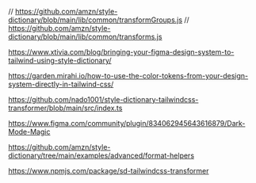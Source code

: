 // https://github.com/amzn/style-dictionary/blob/main/lib/common/transformGroups.js
// https://github.com/amzn/style-dictionary/blob/main/lib/common/transforms.js


https://www.xtivia.com/blog/bringing-your-figma-design-system-to-tailwind-using-style-dictionary/

https://garden.mirahi.io/how-to-use-the-color-tokens-from-your-design-system-directly-in-tailwind-css/




https://github.com/nado1001/style-dictionary-tailwindcss-transformer/blob/main/src/index.ts


https://www.figma.com/community/plugin/834062945643616879/Dark-Mode-Magic

https://github.com/amzn/style-dictionary/tree/main/examples/advanced/format-helpers


https://www.npmjs.com/package/sd-tailwindcss-transformer
